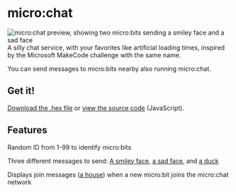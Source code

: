 # micro:chat
![micro:chat preview, showing two micro:bits sending a smiley face and a sad face](https://i.imgur.com/esd67O8.gif)
A silly chat service, with your favorites like artificial loading times, inspired by the Microsoft MakeCode challenge with the same name.

You can send messages to micro:bits nearby also running micro:chat.

## Get it!
[Download the .hex file](https://raw.githubusercontent.com/VukkyLtd/microbit/main/microchat/microchat.hex) or [view the source code](https://github.com/VukkyLtd/microbit/blob/main/microchat/microchat.js) (JavaScript).

## Features
Random ID from 1-99 to identify micro:bits

Three different messages to send: [A smiley face](https://i.imgur.com/I7LHR3Z.png), [a sad face](https://i.imgur.com/koOVqH3.png), and [a duck](https://i.imgur.com/Cs7uJZy.png)

Displays join messages ([a house](https://i.imgur.com/j0rqYnw.png)) when a new micro:bit joins the micro:chat network